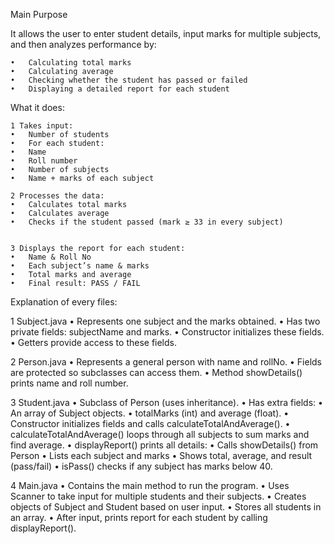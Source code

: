 Main Purpose

It allows the user to enter student details, input marks for multiple subjects, and then analyzes performance by:

	•	Calculating total marks
	•	Calculating average
	•	Checking whether the student has passed or failed
	•	Displaying a detailed report for each student
  

What it does:

	1 Takes input:
	•	Number of students
	•	For each student:
	•	Name
	•	Roll number
	•	Number of subjects
	•	Name + marks of each subject
 
	2 Processes the data:
	•	Calculates total marks
	•	Calculates average
	•	Checks if the student passed (mark ≥ 33 in every subject)

 
	3 Displays the report for each student:
	•	Name & Roll No
	•	Each subject’s name & marks
	•	Total marks and average
	•	Final result: PASS / FAIL

Explanation of every files:

1 Subject.java
	•	Represents one subject and the marks obtained.
	•	Has two private fields: subjectName and marks.
	•	Constructor initializes these fields.
	•	Getters provide access to these fields.

2 Person.java
	•	Represents a general person with name and rollNo.
	•	Fields are protected so subclasses can access them.
	•	Method showDetails() prints name and roll number.

3 Student.java
	•	Subclass of Person (uses inheritance).
	•	Has extra fields:
	•	An array of Subject objects.
	•	totalMarks (int) and average (float).
	•	Constructor initializes fields and calls calculateTotalAndAverage().
	•	calculateTotalAndAverage() loops through all subjects to sum marks and find average.
	•	displayReport() prints all details:
	•	Calls showDetails() from Person
	•	Lists each subject and marks
	•	Shows total, average, and result (pass/fail)
	•	isPass() checks if any subject has marks below 40.

4 Main.java
	•	Contains the main method to run the program.
	•	Uses Scanner to take input for multiple students and their subjects.
	•	Creates objects of Subject and Student based on user input.
	•	Stores all students in an array.
	•	After input, prints report for each student by calling displayReport().

